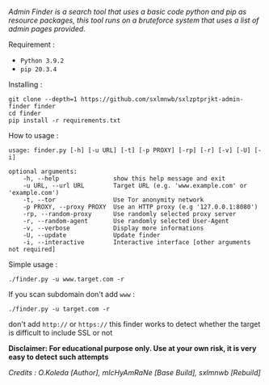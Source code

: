 *Admin Finder is a search tool that uses a basic code
python and pip as resource packages, this tool runs on a bruteforce system that uses a list of admin pages provided.*

Requirement :
- `Python 3.9.2`
- `pip 20.3.4`

Installing :
```
git clone --depth=1 https://github.com/sxlmnwb/sxlzptprjkt-admin-finder finder
cd finder
pip install -r requirements.txt
```
How to usage :
```
usage: finder.py [-h] [-u URL] [-t] [-p PROXY] [-rp] [-r] [-v] [-U] [-i]

optional arguments:
    -h, --help               show this help message and exit
    -u URL, --url URL        Target URL (e.g. 'www.example.com' or 'example.com')
    -t, --tor                Use Tor anonymity network
    -p PROXY, --proxy PROXY  Use an HTTP proxy (e.g '127.0.0.1:8080')
    -rp, --random-proxy      Use randomly selected proxy server
    -r, --random-agent       Use randomly selected User-Agent
    -v, --verbose            Display more informations
    -U, --update             Update finder
    -i, --interactive        Interactive interface [other arguments not required]
```
Simple usage :
```
./finder.py -u www.target.com -r
```
If you scan subdomain  don't add `www` :
```
./finder.py -u target.com -r
```
don't add `http://` or `https://` this finder works to detect whether the target is difficult to include SSL or not

**Disclaimer: For educational purpose only. Use at your own risk, it is very easy to detect such attempts**

*Credits : O.Koleda [Author], mIcHyAmRaNe [Base Build], sxlmnwb [Rebuild]*
